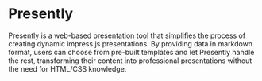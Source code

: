 # Presently
Presently is a web-based presentation tool that simplifies the process of creating dynamic impress.js presentations. By providing data in markdown format, users can choose from pre-built templates and let Presently handle the rest, transforming their content into professional presentations without the need for HTML/CSS knowledge.
